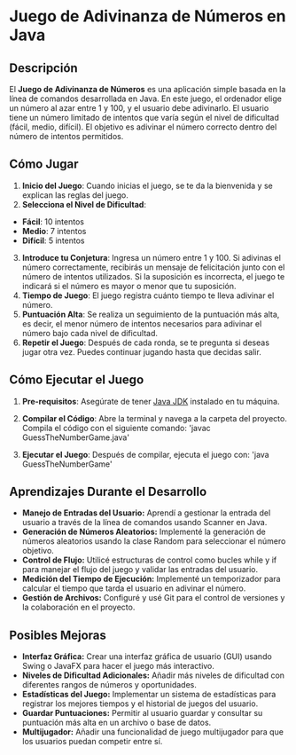 # Juego de Adivinanza de Números en Java

## Descripción

El **Juego de Adivinanza de Números** es una aplicación simple basada en la línea de comandos desarrollada en Java. En este juego, el ordenador elige un número al azar entre 1 y 100, y el usuario debe adivinarlo. El usuario tiene un número limitado de intentos que varía según el nivel de dificultad (fácil, medio, difícil). El objetivo es adivinar el número correcto dentro del número de intentos permitidos.

## Cómo Jugar

1. **Inicio del Juego**:
Cuando inicias el juego, se te da la bienvenida y se explican las reglas del juego.
2. **Selecciona el Nivel de Dificultad**:
- **Fácil**: 10 intentos
- **Medio**: 7 intentos
- **Difícil**: 5 intentos
3. **Introduce tu Conjetura**:
Ingresa un número entre 1 y 100.
Si adivinas el número correctamente, recibirás un mensaje de felicitación junto con el número de intentos utilizados.
Si la suposición es incorrecta, el juego te indicará si el número es mayor o menor que tu suposición.
4. **Tiempo de Juego**:
El juego registra cuánto tiempo te lleva adivinar el número.
5. **Puntuación Alta**:
Se realiza un seguimiento de la puntuación más alta, es decir, el menor número de intentos necesarios para adivinar el número bajo cada nivel de dificultad.
6. **Repetir el Juego**:
Después de cada ronda, se te pregunta si deseas jugar otra vez. Puedes continuar jugando hasta que decidas salir.
## Cómo Ejecutar el Juego

1. **Pre-requisitos**:
Asegúrate de tener [Java JDK](https://www.oracle.com/in/java/technologies/downloads/) instalado en tu máquina.
2. **Compilar el Código**:
Abre la terminal y navega a la carpeta del proyecto.
Compila el código con el siguiente comando:
'javac GuessTheNumberGame.java'

3. **Ejecutar el Juego**:
Después de compilar, ejecuta el juego con:
'java GuessTheNumberGame'
## Aprendizajes Durante el Desarrollo

- **Manejo de Entradas del Usuario:** Aprendí a gestionar la entrada del usuario a través de la línea de comandos usando Scanner en Java.
- **Generación de Números Aleatorios:** Implementé la generación de números aleatorios usando la clase Random para seleccionar el número objetivo.
- **Control de Flujo:** Utilicé estructuras de control como bucles while y if para manejar el flujo del juego y validar las entradas del usuario.
- **Medición del Tiempo de Ejecución:** Implementé un temporizador para calcular el tiempo que tarda el usuario en adivinar el número.
- **Gestión de Archivos:** Configuré y usé Git para el control de versiones y la colaboración en el proyecto.
## Posibles Mejoras

- **Interfaz Gráfica:** Crear una interfaz gráfica de usuario (GUI) usando Swing o JavaFX para hacer el juego más interactivo.
- **Niveles de Dificultad Adicionales:** Añadir más niveles de dificultad con diferentes rangos de números y oportunidades.
- **Estadísticas del Juego:** Implementar un sistema de estadísticas para registrar los mejores tiempos y el historial de juegos del usuario.
- **Guardar Puntuaciones:** Permitir al usuario guardar y consultar su puntuación más alta en un archivo o base de datos.
- **Multijugador:** Añadir una funcionalidad de juego multijugador para que los usuarios puedan competir entre sí.
